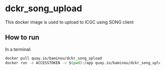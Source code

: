 # dckr_song_upload
This docker image is used to upload to ICGC using SONG client

## How to run
In a terminal:
```bash
docker pull quay.io/baminou/dckr_song_upload
docker run -e ACCESSTOKEN -v $(pwd):/app quay.io/baminou/dckr_song_upload upload -p /app/payload.json -s {STUDY_ID} -u {SONG_HOST} -o /app/manifest.txt -j /app/manifest.json
```
